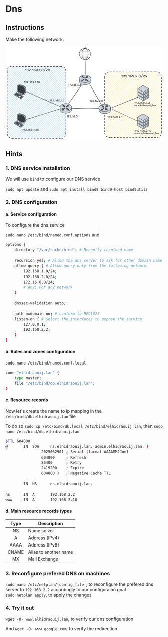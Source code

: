 # Dns

## Instructions

Make the following network:

![TP2 - Objectives](./assets/tp2-objectives.png "TP1 - Objectives")

## Hints

### 1. DNS service installation

We will use `bind` to configure our DNS service

`sudo apt update` and `sudo apt install bind9 bind9-host bind9utils`

### 2. DNS configuration

#### a. Service configuration

To configure the dns service

`sudo nano /etc/bind/named.conf.options` and

```bash
options {
    directory "/var/cache/bind"; # Recently resolved name

    recursion yes; # Allow the dns server to ask for other domain name
    allow-query { # Allow query only from the following network
        192.168.1.0/24;
        192.168.2.0/24;
        172.16.0.0/24;
        # any; For any network
    }

    dnssec-validation auto;

    auth-nxdomain no; # conform to RFC1025
    listen-on { # Select the interfaces to expose the service
        127.0.0.1;
        192.168.2.2;
    }
}
```
#### b. Rules and zones configuration

`sudo nano /etc/bind/named.conf.local`

```bash
zone "elhidraouij.lan" {
    type master;
    file "/etc/bind/db.elhidraouij.lan";
}
```

#### c. Resource records

Now let's create the name to ip mapping in the `/etc/bind/db.elhidraouij.lan` file

To do so `sudo cp /etc/bind/db.local /etc/bind/elhidraouij.lan`, then `sudo nano /etc/bind/db.elhidraouij.lan`

```bash
$TTL 604800
@       IN  SOA     ns.elhidraouij.lan. admin.elhidraouij.lan. (
                2025062901 ; Serial (format AAAAMMJJnn)
                604800     ; Refresh
                86400      ; Retry
                2419200    ; Expire
                604800 )   ; Negative Cache TTL

        IN  NS      ns.elhidraouij.lan.

ns      IN  A       192.168.2.2
www     IN  A       192.168.2.10
```

#### d. Main resource records types

| Type | Description    |
|:----:|----------------|
| NS   | Name solver    |
| A    | Address (IPv4) |
| AAAA | Address (IPv6) |
| CNAME | Alias to another name |
| MX   | Mail Exchange  |


### 3. Reconfigure prefered DNS on machines

`sudo nano /etc/netplan/[config_file]`, to reconfigure the prefered dns server to `192.168.2.2` accordingly to our configuraion goal    
`sudo netplan apply`, to apply the changes

### 4. Try it out

`wget -O- www.elhidraouij.lan`, to verify our dns configuration

And `wget -O- www.google.com`, to verify the redirection

